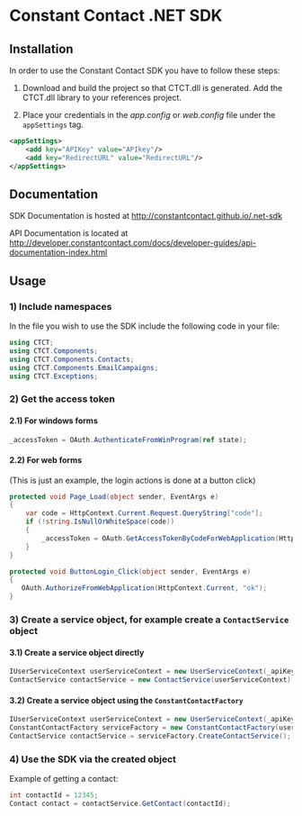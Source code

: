 Constant Contact .NET SDK
=========================

## Installation

In order to use the Constant Contact SDK you have to follow these steps:

1) Download and build the project so that CTCT.dll is generated. Add the CTCT.dll library to your references project.

2) Place your credentials in the *app.config* or *web.config* file under the `appSettings` tag.

```xml
<appSettings>
    <add key="APIKey" value="APIkey"/>
    <add key="RedirectURL" value="RedirectURL"/>
</appSettings>
```

## Documentation

SDK Documentation is hosted at http://constantcontact.github.io/.net-sdk

API Documentation is located at http://developer.constantcontact.com/docs/developer-guides/api-documentation-index.html

## Usage

### 1) Include namespaces

In the file you wish to use the SDK include the following code in your file:

```csharp
using CTCT;
using CTCT.Components;
using CTCT.Components.Contacts;
using CTCT.Components.EmailCampaigns;
using CTCT.Exceptions;
```

### 2) Get the access token

#### 2.1) For windows forms

```csharp
_accessToken = OAuth.AuthenticateFromWinProgram(ref state);
```

#### 2.2) For web forms

(This is just an example, the login actions is done at a button click)

```csharp
protected void Page_Load(object sender, EventArgs e)
{
    var code = HttpContext.Current.Request.QueryString["code"];
    if (!string.IsNullOrWhiteSpace(code))
    {
        _accessToken = OAuth.GetAccessTokenByCodeForWebApplication(HttpContext.Current, code);
    }
}
```

```csharp
protected void ButtonLogin_Click(object sender, EventArgs e)
{
   OAuth.AuthorizeFromWebApplication(HttpContext.Current, "ok");
}
```
### 3) Create a service object, for example create a `ContactService` object

#### 3.1) Create a service object directly

```csharp
IUserServiceContext userServiceContext = new UserServiceContext(_apiKey, _accessToken);
ContactService contactService = new ContactService(userServiceContext);
```

#### 3.2) Create a service object using the `ConstantContactFactory`

```csharp
IUserServiceContext userServiceContext = new UserServiceContext(_apiKey, _accessToken);
ConstantContactFactory serviceFactory = new ConstantContactFactory(userServiceContext);
ContactService contactService = serviceFactory.CreateContactService();
```

### 4) Use the SDK via the created object 
             
Example of getting a contact:

```csharp
int contactId = 12345;
Contact contact = contactService.GetContact(contactId);
```
